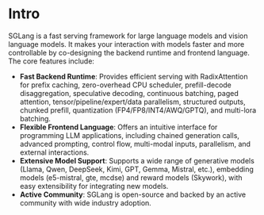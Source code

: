 # Intro

SGLang is a fast serving framework for large language models and vision language models. It makes your interaction with models faster and more controllable by co-designing the backend runtime and frontend language. The core features include:

* **Fast Backend Runtime**: Provides efficient serving with RadixAttention for prefix caching, zero-overhead CPU scheduler, prefill-decode disaggregation, speculative decoding, continuous batching, paged attention, tensor/pipeline/expert/data parallelism, structured outputs, chunked prefill, quantization (FP4/FP8/INT4/AWQ/GPTQ), and multi-lora batching.
* **Flexible Frontend Language**: Offers an intuitive interface for programming LLM applications, including chained generation calls, advanced prompting, control flow, multi-modal inputs, parallelism, and external interactions.
* **Extensive Model Support**: Supports a wide range of generative models (Llama, Qwen, DeepSeek, Kimi, GPT, Gemma, Mistral, etc.), embedding models (e5-mistral, gte, mcdse) and reward models (Skywork), with easy extensibility for integrating new models.
* **Active Community**: SGLang is open-source and backed by an active community with wide industry adoption.
